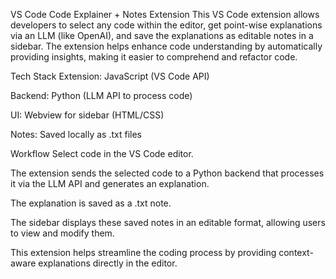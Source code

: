 VS Code Code Explainer + Notes Extension
This VS Code extension allows developers to select any code within the editor, get point-wise explanations via an LLM (like OpenAI), and save the explanations as editable notes in a sidebar. The extension helps enhance code understanding by automatically providing insights, making it easier to comprehend and refactor code.

Tech Stack
Extension: JavaScript (VS Code API)

Backend: Python (LLM API to process code)

UI: Webview for sidebar (HTML/CSS)

Notes: Saved locally as .txt files

Workflow
Select code in the VS Code editor.

The extension sends the selected code to a Python backend that processes it via the LLM API and generates an explanation.

The explanation is saved as a .txt note.

The sidebar displays these saved notes in an editable format, allowing users to view and modify them.

This extension helps streamline the coding process by providing context-aware explanations directly in the editor.
